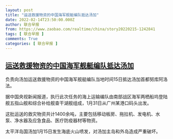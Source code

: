 ```yaml
---
layout: post
title: "运送救援物资的中国海军舰艇编队抵达汤加"
date: 2022-02-14T23:50:00.000Z
author: 联合早报
from: https://www.zaobao.com/realtime/china/story20220215-1242841
tags: [ 联合早报 ]
comments: True
categories: [ 联合早报 ]
---
```

<!--1644882600000-->
[运送救援物资的中国海军舰艇编队抵达汤加](https://www.zaobao.com/realtime/china/story20220215-1242841)
------

<div>
<p>负责向汤加运送救援物资的中国海军舰艇编队当地时间15日抵达汤加首都努库阿洛法。</p><p>据中国央视新闻报道，执行此次任务的海上运输编队由南部战区海军两栖船坞登陆舰五指山舰和综合补给舰查干湖舰组成，1月31日从广州某港口码头出发。</p><p>这批运送的救灾物资共计1400余吨，主要包括移动板房、拖拉机、发电机、水泵、净水器及应急食品、医疗防疫器材等物资。</p><section id="imu"><div id="dfp-ad-imu1">        </div></section><p>太平洋岛国汤加1月15日发生海底火山喷发，对汤加主岛和外岛造成严重破坏。</p>      <div class="cx_paywall_placeholder" id="sph_cdp_40"></div>
</div>
